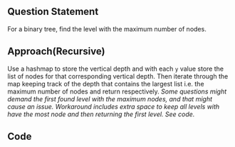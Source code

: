## Question Statement
For a binary tree, find the level with the maximum number of nodes.
## Approach(Recursive)
Use a hashmap to store the vertical depth and with each `y` value store the list of nodes for that corresponding vertical depth. Then iterate through the map keeping track of the depth that contains the largest list i.e. the maximum number of nodes and return respectively. *Some questions might demand the first found level with the maximum nodes, and that might cause an issue. Workaround includes extra space to keep all levels with have the most node and then returning the first level. See code.*
## Code
```cpp

```
